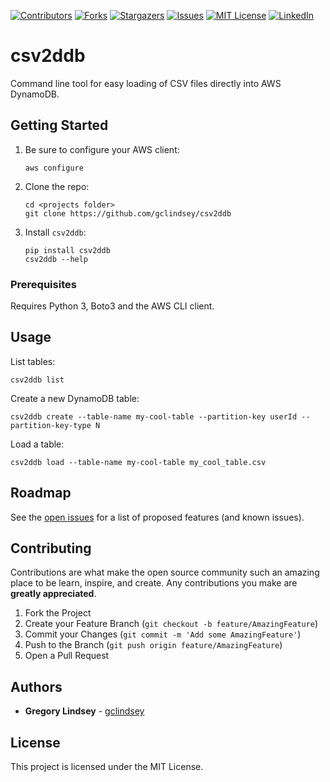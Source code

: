 [![Contributors][contributors-shield]][contributors-url]
[![Forks][forks-shield]][forks-url]
[![Stargazers][stars-shield]][stars-url]
[![Issues][issues-shield]][issues-url]
[![MIT License][license-shield]][license-url]
[![LinkedIn][linkedin-shield]][linkedin-url]

# csv2ddb

Command line tool for easy loading of CSV files directly into AWS DynamoDB.

## Getting Started

1. Be sure to configure your AWS client:
   ```
   aws configure
   ```
2. Clone the repo:
   ```
   cd <projects folder>
   git clone https://github.com/gclindsey/csv2ddb
   ```

3. Install `csv2ddb`:
   ```
   pip install csv2ddb
   csv2ddb --help
   ```

### Prerequisites

Requires Python 3, Boto3 and the AWS CLI client.

## Usage
List tables:
   ```
   csv2ddb list
   ```

Create a new DynamoDB table:
   ```
   csv2ddb create --table-name my-cool-table --partition-key userId --partition-key-type N
   ```

Load a table:
   ```
   csv2ddb load --table-name my-cool-table my_cool_table.csv
   ```


<!-- ROADMAP -->
## Roadmap

See the [open issues](https://github.com/gclindsey/csv2ddb/issues) for a list of proposed features (and known issues).



<!-- CONTRIBUTING -->
## Contributing

Contributions are what make the open source community such an amazing place to be learn, inspire, and create. Any contributions you make are **greatly appreciated**.

1. Fork the Project
2. Create your Feature Branch (`git checkout -b feature/AmazingFeature`)
3. Commit your Changes (`git commit -m 'Add some AmazingFeature'`)
4. Push to the Branch (`git push origin feature/AmazingFeature`)
5. Open a Pull Request

## Authors

* **Gregory Lindsey** - [gclindsey](https://github.com/gclindsey)

## License

This project is licensed under the MIT License.

[contributors-shield]: https://img.shields.io/github/contributors/gclindsey/csv2ddb.svg?style=flat-square
[contributors-url]: https://github.com/gclindsey/csv2ddb/graphs/contributors
[forks-shield]: https://img.shields.io/github/forks/gclindsey/csv2ddb.svg?style=flat-square
[forks-url]: https://github.com/gclindsey/csv2ddb/network/members
[stars-shield]: https://img.shields.io/github/stars/gclindsey/csv2ddb.svg?style=flat-square
[stars-url]: https://github.com/gclindsey/csv2ddb/stargazers
[issues-shield]: https://img.shields.io/github/issues/gclindsey/csv2ddb.svg?style=flat-square
[issues-url]: https://github.com/gclindsey/csv2ddb/issues
[license-shield]: https://img.shields.io/github/license/gclindsey/csv2ddb.svg?style=flat-square
[license-url]: https://github.com/gclindsey/csv2ddb/blob/master/LICENSE
[linkedin-shield]: https://img.shields.io/badge/-LinkedIn-black.svg?style=flat-square&logo=linkedin&colorB=555
[linkedin-url]: https://linkedin.com/in/gregory-lindsey/
[product-screenshot]: images/screenshot.png